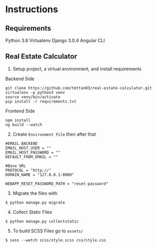 # Instructions

## Requirements
Python 3.6
Virtualenv
Django 3.0.4
Angular CLI

## Real Estate Calculator
1. Setup project, a virtual environment, and install requirements

Backend Side
```
git clone https://github.com/tmttan03/real-estate-calculator.git
virtualenv -p python3 venv
source venv/bin/activate
pip install -r requirements.txt
```

Frontend Side
```
npm install
ng build --watch
```

2. Create `Environment File` then after that

```
#EMAIL BACKEND
EMAIL_HOST_USER = ""
EMAIL_HOST_PASSWORD = ""
DEFAULT_FROM_EMAIL = ""

#Base URL
PROTOCOL = "http://"
DOMAIN_NAME = "127.0.0.1:8000"

WEBAPP_RESET_PASSWORD_PATH = "reset-password"
```

3. Migrate the files with

```
$ python manage.py migrate
```

4. Collect Static Files  
```
$ python manage.py collectstatic
```

5. To build SCSS Files go to `assets/`
```
$ sass --watch scss/style.scss css/style.css
```

